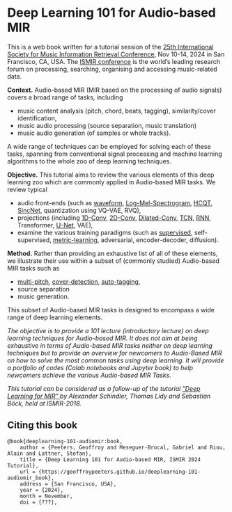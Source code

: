 # Deep Learning 101 for Audio-based MIR

This is a web book written for a tutorial session of the [25th International Society for Music Information Retrieval Conference](https://ismir2024.ismir.net/), Nov 10-14, 2024 in San Francisco, CA, USA. The [ISMIR conference](https://ismir.net/) is the world’s leading research forum on processing, searching, organising and accessing music-related data.

**Context.** Audio-based MIR (MIR based on the processing of audio signals) covers a broad range of tasks, including
- music content analysis (pitch, chord, beats, tagging), similarity/cover identification,
- music audio processing (source separation, music translation)
- music audio generation (of samples or whole tracks).

A wide range of techniques can be employed for solving each of these tasks, spanning from conventional signal processing and machine learning algorithms to the whole zoo of deep learning techniques.

**Objective.** This tutorial aims to review the various elements of this deep learning zoo which are commonly applied in Audio-based MIR tasks.
We review typical
- audio front-ends (such as [waveform](lab_waveform), [Log-Mel-Spectrogram](lab_lms), [HCQT](lab_hcqt), [SincNet](lab_sincnet), quantization using VQ-VAE, RVQ),
- projections (including [1D-Conv](lab_conv1d), [2D-Conv](lab_conv2d), [Dilated-Conv](lab_dilated), [TCN](lab_tcn), [RNN](lab_rnn), Transformer, [U-Net](lab_unet), VAE),
- examine the various training paradigms (such as [supervised](lab_supervised), self-supervised, [metric-learning](lab_metric_learning), adversarial, encoder-decoder, diffusion).

**Method.** Rather than providing an exhaustive list of all of these elements, we illustrate their use within a subset of (commonly studied) Audio-based MIR tasks such as
- [multi-pitch](lab_multi_pitch), [cover-detection](lab_cover_detection), [auto-tagging](lab_auto_tagging),
- source separation
- music generation.

This subset of Audio-based MIR tasks is designed to encompass a wide range of deep learning elements.

*The objective is to provide a 101 lecture (introductory lecture) on deep learning techniques for Audio-based MIR. It does not aim at being exhaustive in terms of Audio-based MIR tasks neither on deep learning techniques but to provide an overview for newcomers to Audio-Based MIR on how to solve the most common tasks using deep learning. It will provide a portfolio of codes (Colab notebooks and Jupyter book) to help newcomers achieve the various Audio-based MIR Tasks.*


*This tutorial can be considered  as a follow-up of the tutorial ["Deep Learning for MIR" ](https://github.com/keunwoochoi/dl4mir) by Alexander Schindler, Thomas Lidy and Sebastian Böck, held at ISMIR-2018.*

## Citing this book

```
@book{deeplearning-101-audiomir:book,
	author = {Peeters, Geoffroy and Meseguer-Brocal, Gabriel and Riou, Alain and Lattner, Stefan},
	title = {Deep Learning 101 for Audio-based MIR, ISMIR 2024 Tutorial},
	url = {https://geoffroypeeters.github.io/deeplearning-101-audiomir_book},
	address = {San Francisco, USA},
	year = {2024},
	month = November,
	doi = {???},
```
